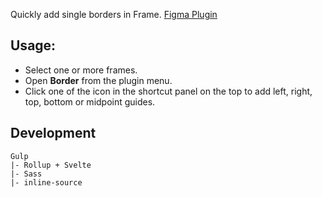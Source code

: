 Quickly add single borders in Frame.
[Figma Plugin](https://www.figma.com/c/plugin/740014625507871586/Border)

## Usage:

- Select one or more frames.
- Open **Border** from the plugin menu.
- Click one of the icon in the shortcut panel on the top to add left, right, top, bottom or midpoint guides.


## Development

```
Gulp
|- Rollup + Svelte
|- Sass
|- inline-source
```
